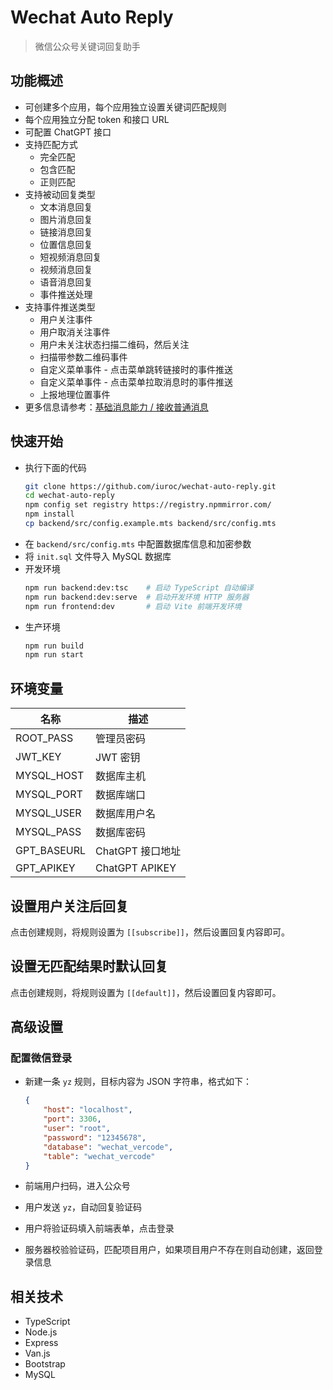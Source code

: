 # Wechat Auto Reply

> 微信公众号关键词回复助手


## 功能概述

- 可创建多个应用，每个应用独立设置关键词匹配规则
- 每个应用独立分配 token 和接口 URL
- 可配置 ChatGPT 接口
- 支持匹配方式
    - 完全匹配
    - 包含匹配
    - 正则匹配
- 支持被动回复类型
    - 文本消息回复
    - 图片消息回复
    - 链接消息回复
    - 位置信息回复
    - 短视频消息回复
    - 视频消息回复
    - 语音消息回复
    - 事件推送处理
- 支持事件推送类型
    - 用户关注事件
    - 用户取消关注事件
    - 用户未关注状态扫描二维码，然后关注
    - 扫描带参数二维码事件
    - 自定义菜单事件 - 点击菜单跳转链接时的事件推送
    - 自定义菜单事件 - 点击菜单拉取消息时的事件推送
    - 上报地理位置事件
- 更多信息请参考：[基础消息能力 / 接收普通消息](https://developers.weixin.qq.com/doc/offiaccount/Message_Management/Receiving_standard_messages.html)
## 快速开始

- 执行下面的代码
    ```bash
    git clone https://github.com/iuroc/wechat-auto-reply.git
    cd wechat-auto-reply
    npm config set registry https://registry.npmmirror.com/
    npm install
    cp backend/src/config.example.mts backend/src/config.mts
    ```
- 在 `backend/src/config.mts` 中配置数据库信息和加密参数
- 将 `init.sql` 文件导入 MySQL 数据库
- 开发环境
    ```bash
    npm run backend:dev:tsc    # 启动 TypeScript 自动编译
    npm run backend:dev:serve  # 启动开发环境 HTTP 服务器
    npm run frontend:dev       # 启动 Vite 前端开发环境
    ```
- 生产环境
    ```bash
    npm run build
    npm run start
    ```

## 环境变量

|      名称      |       描述          |
|      ---       |       ---           |
|   ROOT_PASS    |   管理员密码         |
|   JWT_KEY      |   JWT 密钥          |
|   MYSQL_HOST   |   数据库主机         |
|   MYSQL_PORT   |   数据库端口         |
|   MYSQL_USER   |   数据库用户名       |
|   MYSQL_PASS   |   数据库密码         |
|   GPT_BASEURL  |   ChatGPT 接口地址   |
|   GPT_APIKEY   |   ChatGPT APIKEY    |

## 设置用户关注后回复

点击创建规则，将规则设置为 `[[subscribe]]`，然后设置回复内容即可。

## 设置无匹配结果时默认回复

点击创建规则，将规则设置为 `[[default]]`，然后设置回复内容即可。

## 高级设置

### 配置微信登录

- 新建一条 `yz` 规则，目标内容为 JSON 字符串，格式如下：

    ```json
    {
        "host": "localhost",
        "port": 3306,
        "user": "root",
        "password": "12345678",
        "database": "wechat_vercode",
        "table": "wechat_vercode"
    }
    ```
- 前端用户扫码，进入公众号
- 用户发送 `yz`，自动回复验证码
- 用户将验证码填入前端表单，点击登录
- 服务器校验验证码，匹配项目用户，如果项目用户不存在则自动创建，返回登录信息

## 相关技术

- TypeScript
- Node.js
- Express
- Van.js
- Bootstrap
- MySQL
